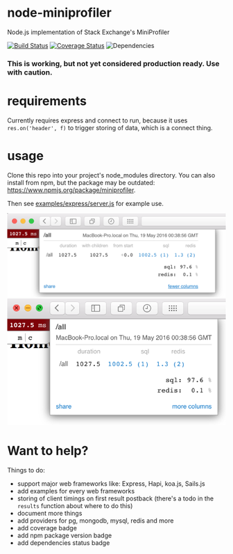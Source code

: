 # node-miniprofiler

Node.js implementation of Stack Exchange's MiniProfiler

[![Build Status](https://travis-ci.org/goenning/miniprofiler-node.png)](https://travis-ci.org/goenning/miniprofiler-node)
[![Coverage Status](https://coveralls.io/repos/github/goenning/miniprofiler-node/badge.svg?branch=master)](https://coveralls.io/github/goenning/miniprofiler-node?branch=master)
![Dependencies](https://david-dm.org/goenning/miniprofiler-node.svg)
### This is working, but not yet considered production ready. Use with caution.

# requirements

Currently requires express and connect to run, because it uses `res.on('header', f)` to trigger storing of data, which is a connect thing.

# usage

Clone this repo into your project's node_modules directory. You can also install from npm, but the package may be outdated: https://www.npmjs.org/package/miniprofiler.

Then see [examples/express/server.js](/examples/express/server.js) for example use.

![](/examples/example1.png)
![](/examples/example2.png)

# Want to help?

Things to do:

- support major web frameworks like: Express, Hapi, koa.js, Sails.js
- add examples for every web frameworks
- storing of client timings on first result postback (there's a todo in the `results` function about where to do this)
- document more things
- add providers for pg, mongodb, mysql, redis and more
- add coverage badge
- add npm package version badge
- add dependencies status badge
